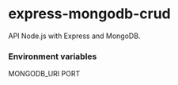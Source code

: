 # express-mongodb-crud

API Node.js with Express and MongoDB.

### Environment variables

MONGODB_URI
PORT
